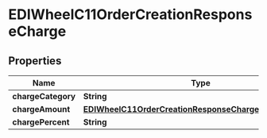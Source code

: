 

# EDIWheelC11OrderCreationResponseCharge


## Properties

| Name | Type | Description | Notes |
|------------ | ------------- | ------------- | -------------|
|**chargeCategory** | **String** |  |  |
|**chargeAmount** | [**EDIWheelC11OrderCreationResponseChargeChargeAmount**](EDIWheelC11OrderCreationResponseChargeChargeAmount.md) |  |  [optional] |
|**chargePercent** | **String** |  |  [optional] |



